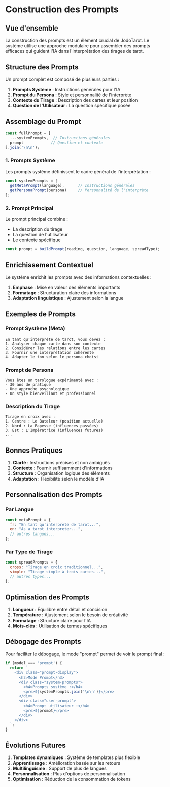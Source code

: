# Construction des Prompts

## Vue d'ensemble

La construction des prompts est un élément crucial de JodoTarot. Le système utilise une approche modulaire pour assembler des prompts efficaces qui guident l'IA dans l'interprétation des tirages de tarot.

## Structure des Prompts

Un prompt complet est composé de plusieurs parties :

1. **Prompts Système** : Instructions générales pour l'IA
2. **Prompt du Persona** : Style et personnalité de l'interprète
3. **Contexte du Tirage** : Description des cartes et leur position
4. **Question de l'Utilisateur** : La question spécifique posée

## Assemblage du Prompt

```javascript
const fullPrompt = [
  ...systemPrompts,  // Instructions générales
  prompt            // Question et contexte
].join('\n\n');
```

### 1. Prompts Système

Les prompts système définissent le cadre général de l'interprétation :

```javascript
const systemPrompts = [
  getMetaPrompt(language),      // Instructions générales
  getPersonaPrompt(persona)     // Personnalité de l'interprète
];
```

### 2. Prompt Principal

Le prompt principal combine :
- La description du tirage
- La question de l'utilisateur
- Le contexte spécifique

```javascript
const prompt = buildPrompt(reading, question, language, spreadType);
```

## Enrichissement Contextuel

Le système enrichit les prompts avec des informations contextuelles :

1. **Emphase** : Mise en valeur des éléments importants
2. **Formatage** : Structuration claire des informations
3. **Adaptation linguistique** : Ajustement selon la langue

## Exemples de Prompts

### Prompt Système (Meta)

```
En tant qu'interprète de tarot, vous devez :
1. Analyser chaque carte dans son contexte
2. Considérer les relations entre les cartes
3. Fournir une interprétation cohérente
4. Adapter le ton selon le persona choisi
```

### Prompt de Persona

```
Vous êtes un tarologue expérimenté avec :
- 30 ans de pratique
- Une approche psychologique
- Un style bienveillant et professionnel
```

### Description du Tirage

```
Tirage en croix avec :
1. Centre : Le Bateleur (position actuelle)
2. Nord : La Papesse (influences passées)
3. Est : L'Impératrice (influences futures)
...
```

## Bonnes Pratiques

1. **Clarté** : Instructions précises et non ambiguës
2. **Contexte** : Fournir suffisamment d'informations
3. **Structure** : Organisation logique des éléments
4. **Adaptation** : Flexibilité selon le modèle d'IA

## Personnalisation des Prompts

### Par Langue

```javascript
const metaPrompt = {
  fr: "En tant qu'interprète de tarot...",
  en: "As a tarot interpreter...",
  // autres langues...
};
```

### Par Type de Tirage

```javascript
const spreadPrompts = {
  cross: "Tirage en croix traditionnel...",
  simple: "Tirage simple à trois cartes...",
  // autres types...
};
```

## Optimisation des Prompts

1. **Longueur** : Équilibre entre détail et concision
2. **Température** : Ajustement selon le besoin de créativité
3. **Formatage** : Structure claire pour l'IA
4. **Mots-clés** : Utilisation de termes spécifiques

## Débogage des Prompts

Pour faciliter le débogage, le mode "prompt" permet de voir le prompt final :

```javascript
if (model === 'prompt') {
  return `
    <div class="prompt-display">
      <h3>Mode Prompt</h3>
      <div class="system-prompts">
        <h4>Prompts système :</h4>
        <pre>${systemPrompts.join('\n\n')}</pre>
      </div>
      <div class="user-prompt">
        <h4>Prompt utilisateur :</h4>
        <pre>${prompt}</pre>
      </div>
    </div>
  `;
}
```

## Évolutions Futures

1. **Templates dynamiques** : Système de templates plus flexible
2. **Apprentissage** : Amélioration basée sur les retours
3. **Multilinguisme** : Support de plus de langues
4. **Personnalisation** : Plus d'options de personnalisation
5. **Optimisation** : Réduction de la consommation de tokens 